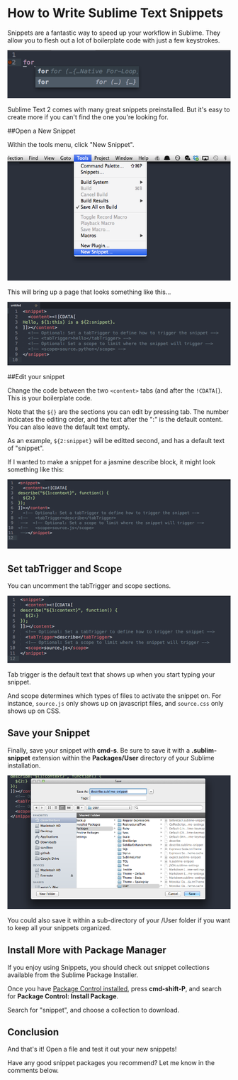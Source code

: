 # How to Write Sublime Text Snippets

Snippets are a fantastic way to speed up your workflow in Sublime. They allow you to flesh out a lot of boilerplate code with just a few keystrokes.

![Snippet Example](/images/snippet_example.png)

Sublime Text 2 comes with many great snippets preinstalled. But it's easy to create more if you can't find the one you're looking for.

##Open a New Snippet

Within the tools menu, click "New Snippet".

![open a new snippet](/images/open_snippet.png)

This will bring up a page that looks something like this...

![Edit snippet](/images/empty_snippet.png)

##Edit your snippet

Change the code between the two `<content>` tabs (and after the `!CDATA[`). This is your boilerplate code.

Note that the `${}` are the sections you can edit by pressing tab. The number indicates the editing order, and the text after the ":" is the default content. You can also leave the default text empty.

As an example, `${2:snippet}` will be editted second, and has a default text of "snippet".

If I wanted to make a snippet for a jasmine describe block, it might look something like this:

![Describe Snippet](/images/Screen_Shot_2014_01_15_at_12_50_54_AM.png)

## Set tabTrigger and Scope

You can uncomment the tabTrigger and scope sections.

![Uncomment tab trigger](/images/Screen_Shot_2014_01_15_at_12_58_37_AM.png)

Tab trigger is the default text that shows up when you start typing your snippet.

And scope determines which types of files to activate the snippet on. For instance, `source.js` only shows up on javascript files, and `source.css` only shows up on CSS.

## Save your Snippet
Finally, save your snippet with **cmd-s**. Be sure to save it with a **.sublim-snippet** extension within the **Packages/User** directory of your Sublime installation.

![Save](/images/Screen_Shot_2014_01_15_at_1_07_41_AM.png)

You could also save it within a sub-directory of your /User folder if you want to keep all your snippets organized.

## Install More with Package Manager

If you enjoy using Snippets, you should check out snippet collections available from the Sublime Package Installer.

Once you have [Package Control installed](https://sublime.wbond.net/), press **cmd-shift-P**, and search for **Package Control: Install Package**.

Search for "snippet", and choose a collection to download.

## Conclusion

And that's it! Open a file and test it out your new snippets!

Have any good snippet packages you recommend? Let me know in the comments below.




